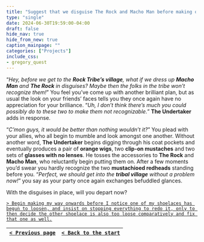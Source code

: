 ```yaml
---
title: "Suggest that we disguise The Rock and Macho Man before making our way to The Rock's village."
type: "single"
date: 2024-06-30T19:59:00-04:00
draft: false
hide_nav: true
hide_from_new: true
caption_mainpage: ""
categories: ["Projects"]
include_css:
- gregory_quest
---
```


“*Hey, before we get to the **Rock Tribe’s village**, what if we dress up **Macho Man** and **The Rock** in disguises? Maybe then the folks in the tribe won’t recognize them!*” You feel you’ve come up with another brilliant plan, but as usual the look on your friends’ faces tells you they once again have no appreciation for your brilliance. “*Uh, I don’t think there’s much you could possibly do to these two to make them not recognizable.*” **The Undertaker** adds in response.

“*C’mon guys, it would be better than nothing wouldn’t it?*” You plead with your allies, who all begin to mumble and look amongst one another. Without another word, **The Undertaker** begins digging through his coat pockets and eventually produces a pair of **orange wigs**, two **clip-on mustaches** and two sets of **glasses with no lenses**. He tosses the accessories to **The Rock** and **Macho Man**, who reluctantly begin putting them on. After a few moments you’d swear you hardly recognize the two **mustachioed redheads** standing before you. “*Perfect, we should get into the **tribal village** without a problem now!*” you say as your party once again exchanges befuddled glances.

With the disguises in place, will you depart now?

[``> Begin making my way onwards before I notice one of my shoelaces has begun to loosen, and insist on stopping everything to redo it, only to then decide the other shoelace is also too loose comparatively and fix that one as well.``](../132)

|[``< Previous page``](../130)|[``< Back to the start``](../)|
|---|---|